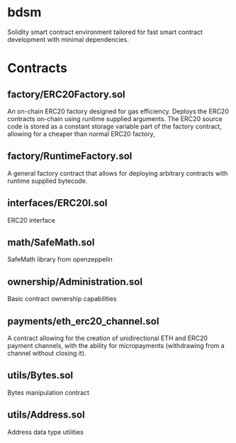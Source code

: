 # bdsm

Solidity smart contract environment tailored for fast smart contract development with minimal dependencies.

# Contracts

## factory/ERC20Factory.sol

An on-chain ERC20 factory designed for gas efficiency. Deploys the ERC20 contracts on-chain using runtime supplied arguments. The ERC20 source code is stored as a constant storage variable part of the factory contract, allowing for a cheaper than normal ERC20 factory,

## factory/RuntimeFactory.sol

A general factory contract that allows for deploying arbitrary contracts with runtime supplied bytecode.

## interfaces/ERC20I.sol

ERC20 interface

## math/SafeMath.sol

SafeMath library from openzeppelin

## ownership/Administration.sol

Basic contract ownership capabilities

## payments/eth_erc20_channel.sol

A contract allowing for the creation of unidirectional ETH and ERC20 payment channels, with the ability for micropayments (withdrawing from a channel without closing it).

## utils/Bytes.sol

Bytes manipulation contract

## utils/Address.sol

Address data type utilities